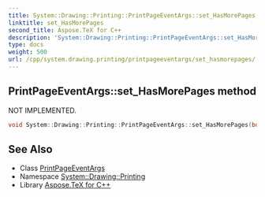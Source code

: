```yaml
---
title: System::Drawing::Printing::PrintPageEventArgs::set_HasMorePages method
linktitle: set_HasMorePages
second_title: Aspose.TeX for C++
description: 'System::Drawing::Printing::PrintPageEventArgs::set_HasMorePages method. NOT IMPLEMENTED in C++.'
type: docs
weight: 500
url: /cpp/system.drawing.printing/printpageeventargs/set_hasmorepages/
---
```

## PrintPageEventArgs::set_HasMorePages method


NOT IMPLEMENTED.

```cpp
void System::Drawing::Printing::PrintPageEventArgs::set_HasMorePages(bool value)
```


## See Also

* Class [PrintPageEventArgs](../)
* Namespace [System::Drawing::Printing](../../)
* Library [Aspose.TeX for C++](../../../)
